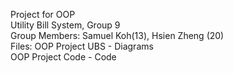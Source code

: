 Project for OOP 
\
Utility Bill System, Group 9 
\
Group Members: 
Samuel Koh(13), Hsien Zheng (20)
\
Files:
OOP Project UBS - Diagrams\
OOP Project Code - Code
